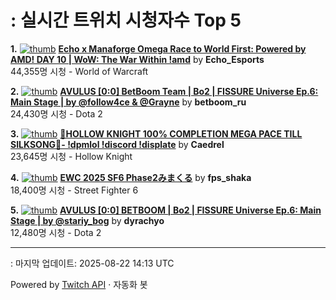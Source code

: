 # : 실시간 트위치 시청자수 Top 5

**1.** [![thumb](https://static-cdn.jtvnw.net/previews-ttv/live_user_echo_esports-320x180.jpg)](https://twitch.tv/Echo_Esports)
**[Echo x Manaforge Omega Race to World First: Powered by AMD! DAY 10 | WoW: The War Within !amd](https://twitch.tv/Echo_Esports)** by **Echo_Esports**<br>44,355명 시청  - World of Warcraft

**2.** [![thumb](https://static-cdn.jtvnw.net/previews-ttv/live_user_betboom_ru-320x180.jpg)](https://twitch.tv/betboom_ru)
**[AVULUS [0:0] BetBoom Team | Bo2 | FISSURE Universe Ep.6: Main Stage | by @follow4ce & @Grayne](https://twitch.tv/betboom_ru)** by **betboom_ru**<br>24,430명 시청  - Dota 2

**3.** [![thumb](https://static-cdn.jtvnw.net/previews-ttv/live_user_caedrel-320x180.jpg)](https://twitch.tv/Caedrel)
**[🔴HOLLOW KNIGHT 100% COMPLETION MEGA PACE TILL SILKSONG🔴-  !dpmlol !discord !displate](https://twitch.tv/Caedrel)** by **Caedrel**<br>23,645명 시청  - Hollow Knight

**4.** [![thumb](https://static-cdn.jtvnw.net/previews-ttv/live_user_fps_shaka-320x180.jpg)](https://twitch.tv/fps_shaka)
**[EWC 2025 SF6 Phase2みまくる](https://twitch.tv/fps_shaka)** by **fps_shaka**<br>18,400명 시청  - Street Fighter 6

**5.** [![thumb](https://static-cdn.jtvnw.net/previews-ttv/live_user_dyrachyo-320x180.jpg)](https://twitch.tv/dyrachyo)
**[AVULUS [0:0] BETBOOM | Bo2 | FISSURE Universe Ep.6: Main Stage | by @stariy_bog](https://twitch.tv/dyrachyo)** by **dyrachyo**<br>12,480명 시청  - Dota 2


---
: 마지막 업데이트: 2025-08-22 14:13 UTC

Powered by [Twitch API](https://dev.twitch.tv/docs/api/reference) · 자동화 봇